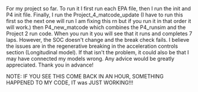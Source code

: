 For my project so far. To run it I first run each EPA file, then I run the init and P4 init file. Finally, I run the  Project_4_matcode_update (I have to run this first so the next one will run I am fixing this rn but if you run it in that order it will work.) then P4_new_matcode which combines the P4_runsim and the Project 2 run code.
When you run it you will see that it runs and completes 7 laps. However, the SOC doesn't change and the break check fails.
I believe the issues are in the regenerative breaking in the acceleration controls section (Longitudinal model).
If that isn't the problem, it could also be that I may have connected my models wrong.
Any advice would be greatly appreciated. Thank you in advance!

NOTE: IF YOU SEE THIS COME BACK IN AN HOUR, SOMETHING HAPPENED TO MY CODE, IT was JUST WORKING!!!
